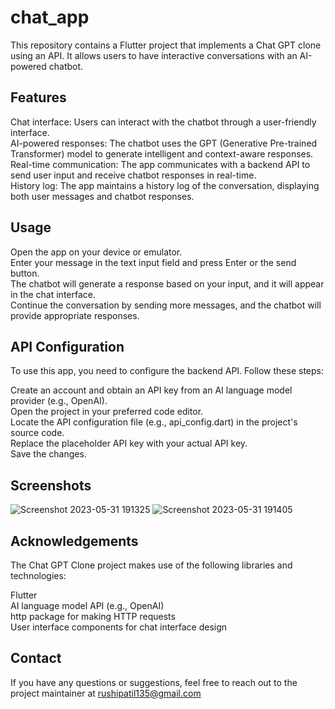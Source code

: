 # chat_app

This repository contains a Flutter project that implements a Chat GPT clone using an API. It allows users to have interactive conversations with an AI-powered chatbot.<br/>

## Features
Chat interface: Users can interact with the chatbot through a user-friendly interface. <br/>
AI-powered responses: The chatbot uses the GPT (Generative Pre-trained Transformer) model to generate intelligent and context-aware responses. <br/>
Real-time communication: The app communicates with a backend API to send user input and receive chatbot responses in real-time. <br/>
History log: The app maintains a history log of the conversation, displaying both user messages and chatbot responses. <br/>


## Usage
Open the app on your device or emulator. <br/>
Enter your message in the text input field and press Enter or the send button.<br/>
The chatbot will generate a response based on your input, and it will appear in the chat interface.<br/>
Continue the conversation by sending more messages, and the chatbot will provide appropriate responses.<br/>

## API Configuration
To use this app, you need to configure the backend API. Follow these steps:<br/>

Create an account and obtain an API key from an AI language model provider (e.g., OpenAI).<br/>
Open the project in your preferred code editor.<br/>
Locate the API configuration file (e.g., api_config.dart) in the project's source code.<br/>
Replace the placeholder API key with your actual API key.<br/>
Save the changes.<br/>

## Screenshots
![Screenshot 2023-05-31 191325](https://github.com/rushikeshpatil10/Chat_GPT_clone_APP/assets/94224788/b7e43e33-450d-43b2-b82b-6d26fdb43900)
![Screenshot 2023-05-31 191405](https://github.com/rushikeshpatil10/Chat_GPT_clone_APP/assets/94224788/de55b2b8-a5d2-4ee7-97f2-4a8345983b82)

## Acknowledgements
The Chat GPT Clone project makes use of the following libraries and technologies:<br/>

Flutter<br/>
AI language model API (e.g., OpenAI)<br/>
http package for making HTTP requests<br/>
User interface components for chat interface design<br/>

## Contact
If you have any questions or suggestions, feel free to reach out to the project maintainer at rushipatil135@gmail.com

